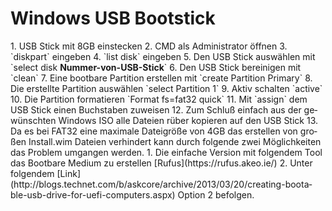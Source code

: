 # Windows USB Bootstick

<div class="vector-body" id="bkmrk-usb-stick-mit-8gb-ei"><div class="mw-body-content mw-content-ltr" dir="ltr" id="bkmrk-usb-stick-mit-8gb-ei-1" lang="de"><div class="mw-parser-output">1. USB Stick mit 8GB einstecken
2. CMD als Administrator öffnen
3. `diskpart` eingeben
4. `list disk` eingeben
5. Den USB Stick auswählen mit `select disk <strong>Nummer-von-USB-Stick</strong>`
6. Den USB Stick bereinigen mit `clean`
7. Eine bootbare Partition erstellen mit `create Partition Primary`
8. Die erstellte Partition auswählen `select Partition 1`
9. Aktiv schalten `active`
10. Die Partition formatieren `Format fs=fat32 quick`
11. Mit `assign` dem USB Stick einen Buchstaben zuweisen
12. Zum Schluß einfach aus der gewünschten Windows ISO alle Dateien rüber kopieren auf den USB Stick
13. Da es bei FAT32 eine maximale Dateigröße von 4GB das erstellen von großen Install.wim Dateien verhindert kann durch folgende zwei Möglichkeiten das Problem umgangen werden. 
    1. Die einfache Version mit folgendem Tool das Bootbare Medium zu erstellen [Rufus](https://rufus.akeo.ie/)
    2. Unter folgendem [Link](http://blogs.technet.com/b/askcore/archive/2013/03/20/creating-bootable-usb-drive-for-uefi-computers.aspx) Option 2 befolgen.

</div></div></div>